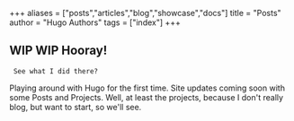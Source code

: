 +++
aliases = ["posts","articles","blog","showcase","docs"]
title = "Posts"
author = "Hugo Authors"
tags = ["index"]
+++

## WIP WIP Hooray!

` See what I did there?`

Playing around with Hugo for the first time. Site updates coming soon with some Posts and Projects. Well, at least the projects, because I don't really blog, but want to start, so we'll see.

